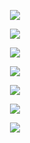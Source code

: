 <p align="center">
<img src="https://i.imgur.com/ySne84Y.png"/>
</p>

<p align="center">
<img src="https://i.imgur.com/1q7uOIJ.png"/>
</p>

<p align="center">
<img src="https://i.imgur.com/7p13Mpx.png"/>
</p>

<p align="center">
<img src="https://i.imgur.com/LL2QtP9.png"/>
</p>

<p align="center">
<img src="https://i.imgur.com/Md8dY3a.png"/>
</p>

<p align="center">
<img src="https://i.imgur.com/9od770W.png"/>
</p>

<p align="center">
<img src="https://i.imgur.com/jfJLlWR.png"/>
</p>
